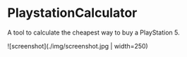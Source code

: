 # PlaystationCalculator
A tool to calculate the cheapest way to buy a PlayStation 5.

![screenshot](./img/screenshot.jpg | width=250)
